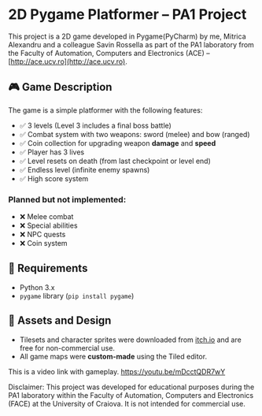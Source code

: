 # 2D Pygame Platformer – PA1 Project
This project is a 2D game developed in Pygame(PyCharm) by me, Mitrica Alexandru and a colleague Savin Rossella as part of the PA1 laboratory from the Faculty of Automation, Computers and Electronics (ACE) – [http://ace.ucv.ro](http://ace.ucv.ro).

## 🎮 Game Description
The game is a simple platformer with the following features:
- ✅ 3 levels (Level 3 includes a final boss battle)
- ✅ Combat system with two weapons: sword (melee) and bow (ranged)
- ✅ Coin collection for upgrading weapon **damage** and **speed**
- ✅ Player has 3 lives
- ✅ Level resets on death (from last checkpoint or level end)
- ✅ Endless level (infinite enemy spawns)
- ✅ High score system

### Planned but not implemented:
- ❌ Melee combat
- ❌ Special abilities
- ❌ NPC quests
- ❌ Coin system 

## 🔧 Requirements
- Python 3.x  
- `pygame` library (`pip install pygame`)

## 🎨 Assets and Design
- Tilesets and character sprites were downloaded from [itch.io](https://itch.io) and are free for non-commercial use.
- All game maps were **custom-made** using the Tiled editor.

This is a video link with gameplay.
https://youtu.be/mDcctQDR7wY

Disclaimer:
This project was developed for educational purposes during the PA1 laboratory within the Faculty of Automation, Computers and Electronics (FACE) at the University of Craiova. It is not intended for commercial use.



